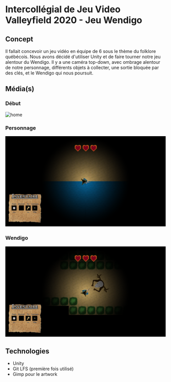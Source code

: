 # Intercollégial de Jeu Video Valleyfield 2020 - Jeu Wendigo
## Concept
Il fallait concevoir un jeu vidéo en équipe de 6 sous le thème du folklore québécois. Nous avons décidé d'utiliser Unity et de faire tourner notre jeu alentour du Wendigo. Il y a une caméra top-down, avec ombrage alentour de notre personnage, différents objets à collecter, une sortie bloquée par des clés, et le Wendigo qui nous poursuit.

## Média(s)

### Début
![home](images-readme/intro.png)

### Personnage
![home](images-readme/beach.png)

### Wendigo
![home](images-readme/wendigo.png)

## Technologies
- Unity
- Git LFS (première fois utilisé)
- Gimp pour le artwork